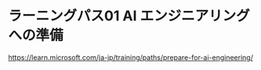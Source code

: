 # ラーニングパス01 AI エンジニアリングへの準備

https://learn.microsoft.com/ja-jp/training/paths/prepare-for-ai-engineering/

